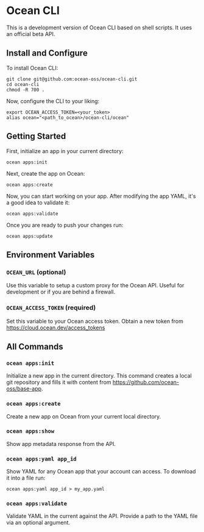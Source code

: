 # Ocean CLI

This is a development version of Ocean CLI based on shell scripts. It uses an official beta API.

## Install and Configure

To install Ocean CLI:

```shell
git clone git@github.com:ocean-oss/ocean-cli.git
cd ocean-cli
chmod -R 700 .
```

Now, configure the CLI to your liking:

```shell
export OCEAN_ACCESS_TOKEN=<your_token>
alias ocean="<path_to_ocean>/ocean-cli/ocean"
```

## Getting Started

First, initialize an app in your current directory:

```shell
ocean apps:init
```

Next, create the app on Ocean:

```shell
ocean apps:create
```

Now, you can start working on your app. After modifying the app YAML, it's a good idea to validate it:

```shell
ocean apps:validate
```

Once you are ready to push your changes run:

```shell
ocean apps:update
```

## Environment Variables

### `OCEAN_URL` (optional)

Use this variable to setup a custom proxy for the Ocean API. Useful for development or if you are behind a firewall.

### `OCEAN_ACCESS_TOKEN` (required)

Set this variable to your Ocean access token. Obtain a new token from https://cloud.ocean.dev/access_tokens

## All Commands

### `ocean apps:init`

Initialize a new app in the current directory. This command creates a local git repository and fills it with content from https://github.com/ocean-oss/base-app.

### `ocean apps:create`

Create a new app on Ocean from your current local directory.

### `ocean apps:show`

Show app metadata response from the API.

### `ocean apps:yaml app_id`

Show YAML for any Ocean app that your account can access. To download it into a file run:

```shell
ocean apps:yaml app_id > my_app.yaml
```

### `ocean apps:validate`

Validate YAML in the current against the API. Provide a path to the YAML file via an optional argument.
